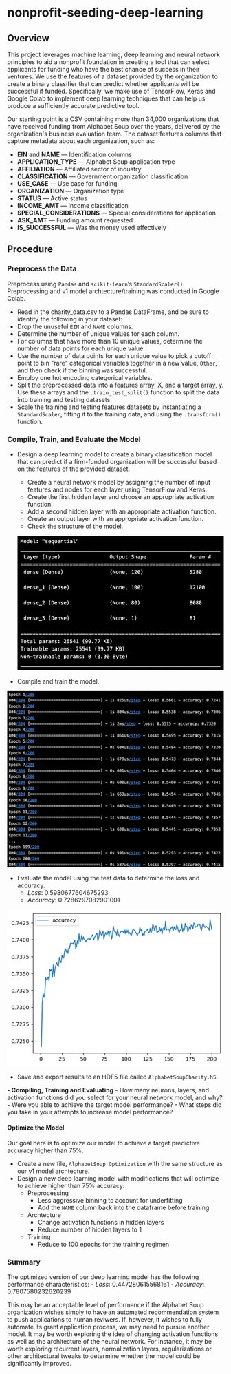 # nonprofit-seeding-deep-learning

## Overview
This project leverages machine learning, deep learning and neural network principles to aid a nonprofit foundation in creating a tool that can select applicants for funding who have the best chance of success in their ventures. We use the features of a dataset provided by the organization to create a binary classifier that can predict whether applicants will be successful if funded. Specifically, we make use of TensorFlow, Keras and Google Colab to implement deep learning techniques that can help us produce a sufficiently accurate predictive tool.

Our starting point is a CSV containing more than 34,000 organizations that have received funding from Alphabet Soup over the years, delivered by the organization's business evaluation team. The dataset features columns that capture metadata about each organization, such as:
- **EIN** and **NAME** — Identification columns
- **APPLICATION_TYPE** — Alphabet Soup application type
- **AFFILIATION** — Affiliated sector of industry
- **CLASSIFICATION** — Government organization classification
- **USE_CASE** — Use case for funding
- **ORGANIZATION** — Organization type
- **STATUS** — Active status
- **INCOME_AMT** — Income classification
- **SPECIAL_CONSIDERATIONS** — Special considerations for application
- **ASK_AMT** — Funding amount requested
- **IS_SUCCESSFUL** — Was the money used effectively

## Procedure

### Preprocess the Data
Preprocess using `Pandas` and `scikit-learn`’s `StandardScaler()`. Preprocessing and v1 model archtecture/training was conducted in Google Colab.
- Read in the charity_data.csv to a Pandas DataFrame, and be sure to identify the following in your dataset:
- Drop the unuseful `EIN` and `NAME` columns.
- Determine the number of unique values for each column.
- For columns that have more than 10 unique values, determine the number of data points for each unique value.
- Use the number of data points for each unique value to pick a cutoff point to bin "rare" categorical variables together in a new value, `Other`, and then check if the binning was successful.
- Employ one hot encoding categorical variables.
- Split the preprocessed data into a features array, X, and a target array, y. Use these arrays and the `.train_test_split()` function to split the data into training and testing datasets.
- Scale the training and testing features datasets by instantiating a `StandardScaler`, fitting it to the training data, and using the `.transform()` function.

### Compile, Train, and Evaluate the Model
- Design a deep learning model to create a binary classification model that can predict if a firm-funded organization will be successful based on the features of the provided dataset.
    - Create a neural network model by assigning the number of input features and nodes for each layer using TensorFlow and Keras.
    - Create the first hidden layer and choose an appropriate activation function.
    - Add a second hidden layer with an appropriate activation function.
    - Create an output layer with an appropriate activation function.
    - Check the structure of the model.

    ![v1 Model Architecture](images/model_v1_architecture.png)
    
- Compile and train the model.

![v1 Model Training](images/model_v1_training.png)

- Evaluate the model using the test data to determine the loss and accuracy.
    - _Loss_: 0.5980677604675293
    - _Accuracy_: 0.7286297082901001

![v1 Model Accuracy](images/accuracy_v1.png)

- Save and export results to an HDF5 file called `AlphabetSoupCharity.h5`.


**- Compiling, Training and Evaluating**
    - How many neurons, layers, and activation functions did you select for your neural network model, and why?
    - Were you able to achieve the target model performance?
    - What steps did you take in your attempts to increase model performance?

#### Optimize the Model
Our goal here is to optimize our model to achieve a target predictive accuracy higher than 75%.
- Create a new file, `AlphabetSoup_Optimization` with the same structure as our v1 model archtecture.
- Design a new deep learning model with modifications that will optimize to achieve higher than 75% accuracy:
    - Preprocessing
        - Less aggressive binning to account for underfitting
        - Add the `NAME` column back into the dataframe before training
    - Archtecture
        - Change activation functions in hidden layers
        - Reduce number of hidden layers to 1
    - Training
        - Reduce to 100 epochs for the training regimen


### Summary

The optimized version of our deep learning model has the following performance characteristics:
    - _Loss_: 0.447280615568161
    - _Accuracy_: 0.7807580232620239

This may be an acceptable level of performance if the Alphabet Soup organization wishes simply to have an automated recommendation system to push applications to human reviwers. If, however, it wishes to fully automate its grant application process, we may need to pursue another model. It may be worth exploring the idea of changing activation functions as well as the architecture of the neural network. For instance, it may be worth exploring recurrent layers, normalization layers, regularizations or other architectural tweaks to determine whether the model could be significantly improved.